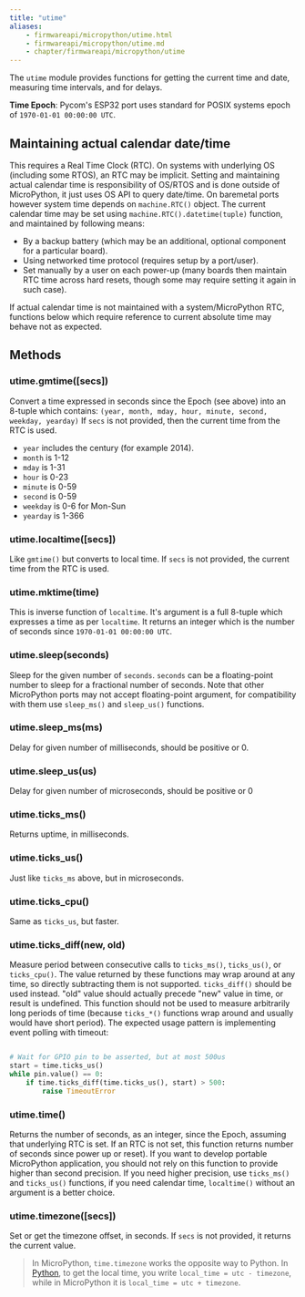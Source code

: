 ```yaml
---
title: "utime"
aliases:
    - firmwareapi/micropython/utime.html
    - firmwareapi/micropython/utime.md
    - chapter/firmwareapi/micropython/utime
---
```


The `utime` module provides functions for getting the current time and date, measuring time intervals, and for delays.

**Time Epoch**: Pycom's ESP32 port uses standard for POSIX systems epoch of `1970-01-01 00:00:00 UTC`.

## Maintaining actual calendar date/time

This requires a Real Time Clock (RTC). On systems with underlying OS (including some RTOS), an RTC may be implicit. Setting and maintaining actual calendar time is responsibility of OS/RTOS and is done outside of MicroPython, it just uses OS API to query date/time. On baremetal ports however system time depends on `machine.RTC()` object. The current calendar time may be set using `machine.RTC().datetime(tuple)` function, and maintained by following means:

* By a backup battery (which may be an additional, optional component for a particular board).
* Using networked time protocol (requires setup by a port/user).
* Set manually by a user on each power-up (many boards then maintain RTC time across hard resets, though some may require setting it again in such case).

If actual calendar time is not maintained with a system/MicroPython RTC, functions below which require reference to current absolute time may behave not as expected.

## Methods

### utime.gmtime([secs])

Convert a time expressed in seconds since the Epoch (see above) into an 8-tuple which contains: `(year, month, mday, hour, minute, second, weekday, yearday)` If `secs` is not provided, then the current time from the RTC is used.

* `year` includes the century (for example 2014).
* `month` is 1-12
* `mday` is 1-31
* `hour` is 0-23
* `minute` is 0-59
* `second` is 0-59
* `weekday` is 0-6 for Mon-Sun
* `yearday` is 1-366

### utime.localtime([secs])

Like `gmtime()` but converts to local time. If `secs` is not provided, the current time from the RTC is used.

### utime.mktime(time)

This is inverse function of `localtime`. It's argument is a full 8-tuple which expresses a time as per `localtime`. It returns an integer which is the number of seconds since `1970-01-01 00:00:00 UTC`.

### utime.sleep(seconds)

Sleep for the given number of `seconds`. `seconds` can be a floating-point number to sleep for a fractional number of seconds. Note that other MicroPython ports may not accept floating-point argument, for compatibility with them use `sleep_ms()` and `sleep_us()` functions.

### utime.sleep_ms(ms)

Delay for given number of milliseconds, should be positive or 0.

### utime.sleep_us(us)

Delay for given number of microseconds, should be positive or 0

### utime.ticks_ms()

Returns uptime, in milliseconds.

### utime.ticks_us()

Just like `ticks_ms` above, but in microseconds.

### utime.ticks_cpu()

Same as `ticks_us`, but faster.

### utime.ticks_diff(new, old)

Measure period between consecutive calls to `ticks_ms()`, `ticks_us()`, or `ticks_cpu()`. The value returned by these functions may wrap around at any time, so directly subtracting them is not supported. `ticks_diff()` should be used instead. "old" value should actually precede "new" value in time, or result is undefined. This function should not be used to measure arbitrarily long periods of time (because `ticks_*()` functions wrap around and usually would have short period). The expected usage pattern is implementing event polling with timeout:

```python

# Wait for GPIO pin to be asserted, but at most 500us
start = time.ticks_us()
while pin.value() == 0:
    if time.ticks_diff(time.ticks_us(), start) > 500:
        raise TimeoutError
```

### utime.time()

Returns the number of seconds, as an integer, since the Epoch, assuming that underlying RTC is set. If an RTC is not set, this function returns number of seconds since power up or reset). If you want to develop portable MicroPython application, you should not rely on this function to provide higher than second precision. If you need higher precision, use `ticks_ms()` and `ticks_us()` functions, if you need calendar time, `localtime()` without an argument is a better choice.

### utime.timezone([secs])

Set or get the timezone offset, in seconds. If `secs` is not provided, it returns the current value.


> In MicroPython, `time.timezone` works the opposite way to Python. In [Python](https://docs.python.org/3/library/time.html#time.timezone), to get the local time, you write `local_time = utc - timezone`, while in MicroPython it is `local_time = utc + timezone`.


